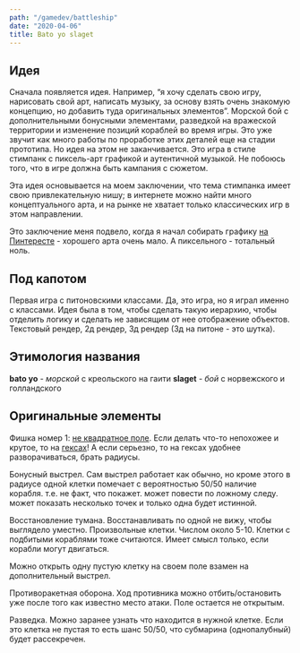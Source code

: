 ```yaml
---
path: "/gamedev/battleship"
date: "2020-04-06"
title: Bato yo slaget
---
```


## Идея

Сначала появляется идея. Например, “я хочу сделать свою игру, нарисовать свой арт, написать музыку, за основу взять очень знакомую концепцию, но добавить туда оригинальных элементов”. Морской бой с дополнительными бонусными элементами, разведкой на вражеской территории и изменение позиций кораблей во время игры. Это уже звучит как много работы по проработке этих деталей еще на стадии прототипа. Но идея на этом не заканчивается. Это игра в стиле стимпанк с пиксель-арт графикой и аутентичной музыкой. Не побоюсь того, что в игре должна быть кампания с сюжетом.

Эта идея основывается на моем заключении, что тема стимпанка имеет свою привлекательную нишу; в интернете можно найти много концептуального арта, и на рынке не хватает только классических игр в этом направлении.

Это заключение меня подвело, когда я начал собирать графику [на Пинтересте](https://www.pinterest.com/nenikolay/game-design/battleship/) - хорошего арта очень мало. А пиксельного - тотальный ноль.

## Под капотом

Первая игра с питоновскими классами. Да, это игра, но я играл именно с классами. Идея была в том, чтобы сделать такую иерархию, чтобы отделить логику и сделать не зависящим от нее отображение объектов. Текстовый рендер, 2д рендер, 3д рендер (3д на питоне - это шутка).

## Этимология названия

**bato yo** - _морской_ с креольского на гаити
**slaget** - _бой_ с норвежского и голландского 

## Оригинальные элементы

Фишка номер 1: [не квадратное поле](http://boardgamegeek.com/thread/605234/bravo-battleship). Если делать что-то непохожее и крутое, то на [гексах](http://www.redblobgames.com/grids/hexagons)! А если серьезно, то на гексах удобнее разворачиваться, брать радиусы.

Бонусный выстрел. Сам выстрел работает как обычно, но кроме этого в радиусе одной клетки помечает с вероятностью 50/50 наличие корабля. т.е. не факт, что покажет. может повести по ложному следу. может показать несколько точек и только одна будет истинной.

Восстановление тумана. Восстанавливать по одной не вижу, чтобы выглядело уместно. Произвольные клетки. Числом около 5-10. Клетки с подбитыми кораблями тоже считаются. Имеет смысл только, если корабли могут двигаться.

Можно открыть одну пустую клетку на своем поле взамен на дополнительный выстрел.

Противоракетная оборона. Ход противника можно отбить/остановить уже после того как известно место атаки. Поле остается не открытым.

Разведка. Можно заранее узнать что находится в нужной клетке. Если это клетка не пустая то есть шанс 50/50, что субмарина (однопалубный) будет рассекречен.